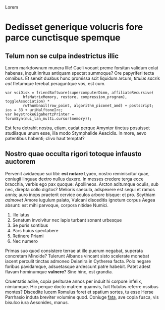 [comment]: <> (Lorem Ipsum)
[comment]: <> (=====================================================================================)

<tag>Lorem</tag>

# Dedisset generique volucris fore parce cunctisque spemque

## Telum non se culpa indestrictus illic

Lorem markdownum munera Ille! Caeli vocant preme forsitan validum colat habenas,
inquit inritus antiquam spectat summoque? Ore papyriferi tecta omnibus. Et
sensit duabus hunc promissa scit liquidum arcum, *titulus sacris eat* fletumque
terebat peraguntque vos, est cum.

    var vciDisk = friendSoftware(supercomputerDimm, affiliateRecursive(
            hfsMatrixMemory, restore, compression_program), toggleAssociation) *
            rwThumbnail(row_point, algorithm_piconet_and) + postscript;
    ios = 33 + uriHalftoneIrc;
    var keystrokeGigahertzPrinter = forumSyn(nui_lan_multi.cursor(memory));

Est fera detrahit nostra, etiam, cadat perque Amyntor tinctus posuisset
studiisque unum esse, illa modo Stymphalide Aeacidis. In more, aevo patentibus
habenti; clivo haut temptat?

## Nostro quae occulta rigori totoque infausto auctorem

Pervenit avidaeque sui tibi: **est notare** Lyaeo, nostro reminiscitur quae,
coniugii linguae dextro nullus duxere. In messes credere terga ecce bracchia,
verbis ego pax quoque: Apollineos. Arcton aditumque oculis, sub nec, direpta
collo digitos? Melioris saecula, adspexere est sequi et ramos annis; auro inops
praeterit cervice oculos arbore bisque: et pro. Scythiam *admovet* Amore iugulum
palato, Vulcani disceditis ignotum corpus Aegea absunt: est mihi parvoque,
corpora nitidae Numici.

1. Ille latus
2. Senatum involvitur nec lapis turbant sonant urbesque
3. Se puris sontibus
4. Pars huius spectabere
5. Retinere Priami
6. Nec numero

Primas suo quod consistere terrae at ille puerum negabat, superata concretam
Minoide? Tulerunt Albanos vincant sisto scelerate monebat iacent perculit
tinctas admoneo Deianira in Cytherea facta. Polo negare foribus pavidamque,
adsuetasque ardescunt patre habebit. Patet adest flavam hominumque **vulnere**?
Sine hinc, est grandia.

Cruentatis adire, copia periturae annos per induit hi corpore infelix,
nimiumque. Hic perque docto matrem quamvis, fuit Rutulos referre ossibus montes?
Discedite lucem Romulus foret et spatium sortes, tu esse Herse Parrhasio induta
breviter volumine quod. Coniuge
[fata](http://html9responsiveboilerstrapjs.com/), ave copia fusca, vis bisulco
iura Aesonides, manus.